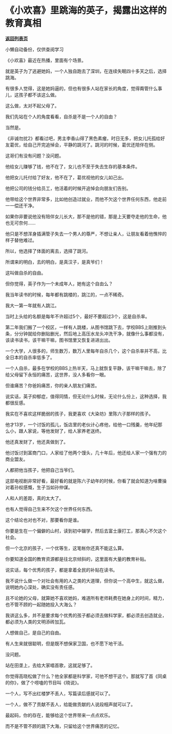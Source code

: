 # 《小欢喜》里跳海的英子，揭露出这样的教育真相

[**返回列表页**](/gzh/记忆承载3)

小懒自动备份，仅供查阅学习

《小欢喜》最近在热播，里面有个场景。

  

就是英子为了逃避她妈，一个人独自跑去了深圳，在连续失眠四十多天之后，选择跳海。  

  

有很多人觉得，这是她妈逼的，但也有很多人站在家长的角度，觉得甭管什么事儿，这孩子都不该这么做。  

  

这么做，太对不起父母了。

  

我们先站在个人的角度看看，自杀是不是一个人的自由？

当然是。

  

《非诚勿扰2》都看过吧，男主李香山得了黑色素瘤，时日无多，把女儿托孤给好友葛优，给自己开完追悼会，平静的跳河了。跳河的时候，葛优还陪伴在侧。

  

这哥们有没有问题？没问题。

  

他给女儿赚够了钱，他不在了，女儿也不至于失去生存的基本条件。  

他把女儿托付给了好友，他不在了，葛优视他的女儿如己出。

他把公司的钱分给员工，他活着的时候开追悼会向朋友们告别。

  

他带给这个世界非常多，比如他创造过就业，而他不欠这个世界任何东西，他走前一一偿还干净。

  

如果你非要说他没有陪伴女儿长大，那不是他的错，那是上天要夺走他的生命，他也无可奈何......

  

他只是不想浑身插满管子失去一个男人的尊严，不想让亲人，让朋友看着他憔悴的样子替他难过。

  

所以，他选择了体面的离去，选择了跳河。

  

所谓来的明白，去的明白，是真汉子，是真爷们！

  

这叫做自杀的自由。

  

但你觉得，英子作为一个未成年人，她有这个自由么？

  

我当年读书的时候，每年都有跳楼的，跳江的，一点不稀奇。

  

我大一第一年就有人跳江。

  

当时上头给的名额是每年不许超过5个，最好不要超过3个，这是自杀率。

  

第二年我们搬了一个校区，一样有人跳楼，从图书馆跳下去，学校BBS上刚推到头条，分分钟就给你删贴删光，然后地上高压水龙头冲洗干净，就像什么事都没有，该读书读书，该干嘛干嘛，图书馆里又恢复进进出出。

  

一个大学，人很多的，师生数万，数万人里每年自杀几个，这个自杀率并不高，比全日本的自杀率低多了。

  

一个人自杀，最多在学校的BBS上热半天，马上就恢复平静，该干嘛干嘛去，除了给父母留下永恒的痛苦，这世界，没人多看你一眼。

  

但谁痛苦？你爸妈痛苦，你的亲人朋友们痛苦。

  

说实话，英子抑郁症，值得同情，但无论什么时候，无论什么份上，这种选择，我都很反感。

  

我实在不喜欢这样脆弱的孩子，我更喜欢《大染坊》里陈六子那样的孩子。

  

他才13岁，一个讨饭的孤儿，饭店里的老伙计心疼他，给他一口残羹，他年纪那么小，跟人家说，等他发财了，给人家养老送终。

  

他还真发财了，他还真做到了。

  

他讨饭讨到富商门口，人家给了他两个馒头，几十年后，他还给人家一个强有力的商业盟友。

  

人都把他当孩子，他把自己当爷们。

  

这部电视剧非常好看，最好看的就是陈六子幼年的时候，你看了就会知道为啥曹操对着孙权感慨，生子当如孙仲谋。

  

人和人的差距，真的太大了。

  

也有人觉得自己生来不欠这个世界任何东西。

  

这个结论也对也不对，那要看你是谁。

  

你要是生在一个偏僻的山村，读到初中辍学，然后去富士康打工，那真心不欠这个社会。

  

但一个北京的孩子，一个优等生，这笔帐你还真不能这么算。

  

你要知道全国的教育资源都是往北京倾斜的，这里面有大量的教育补贴。

  

说实话，每个优秀的孩子，都是拿着全民的补贴在读书。

  

我不说什么做一个对社会有用的人之类的大道理，但你说一个高中生，就这么做，说明她内心深处，确实没有责任感。

  

且不论她的父母，就算她不喜欢她妈，难道所有老师耗费在她身上的时间，精力，也不管不顾的一起随她投入大海么？  

  

我讲这么多，并不是要求每个优秀的孩子都必须去做科学家，都必须去创造就业，都必须为人类的文明添砖加瓦。

  

人想做自己，是自己的自由。

  

有人生来就很聪明，但是既不想保家卫国，也不愿下地干活。

  

没问题。

  

站在田垄上，去给大家唱首歌，这就足够了。

  

你觉得高晓松做了什么？他全家都是科学家，可他不想干这个。那就写了首《同桌的你》，做了个唠嗑的节目叫《晓说》。

  

一个人，写不出红楼梦不丢人，写篇读后感就可以了。

一个人，做不了贡献不丢人，给能做贡献的人说段相声就可以了。

  

最起码，你的存在，能够给这个世界带来一点点欢乐。

  

而不是不管不顾的跳下大海，只留给这个世界痛苦的记忆。

